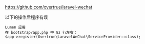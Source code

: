 https://github.com/overtrue/laravel-wechat

以下的操作后程序有误

```
Lumen 应用
在 bootstrap/app.php 中 82 行左右：
$app->register(Overtrue\LaravelWeChat\ServiceProvider::class);
```



